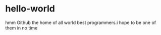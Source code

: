 # hello-world

hmm Github 
the home of all world best programmers.i hope to be one of them in no time 
